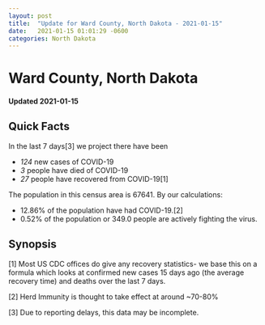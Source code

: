 ```yaml
---
layout: post
title:  "Update for Ward County, North Dakota - 2021-01-15"
date:   2021-01-15 01:01:29 -0600
categories: North Dakota
---
```


# Ward County, North Dakota
#### Updated 2021-01-15

## Quick Facts

In the last 7 days[3] we project there have been
- *124* new cases of COVID-19
- *3* people have died of COVID-19
- *27* people have recovered from COVID-19[1]

The population in this census area is 67641. By our calculations:
- 12.86% of the population have had COVID-19.[2]
- 0.52% of the population or 349.0 people are actively fighting the virus.

## Synopsis




[1] Most US CDC offices do give any recovery statistics- we base this on a formula which looks at confirmed new cases
15 days ago (the average recovery time) and deaths over the last 7 days.

[2] Herd Immunity is thought to take effect at around ~70-80%

[3] Due to reporting delays, this data may be incomplete.
 
    